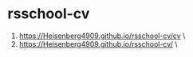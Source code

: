 # rsschool-cv
1) https://Heisenberg4909.github.io/rsschool-cv/cv \
2) https://Heisenberg4909.github.io/rsschool-cv/ \


